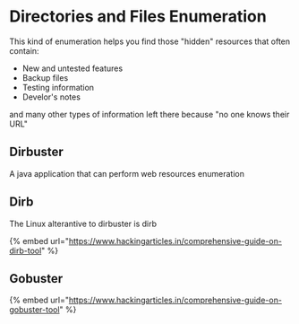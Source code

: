 # Directories and Files Enumeration

This kind of enumeration helps you find those "hidden" resources that often contain:

* New and untested features
* Backup files
* Testing information
* Develor's notes

and many other types of information left there because "no one knows their URL"

## Dirbuster

A java application that can perform web resources enumeration

## Dirb

The Linux alterantive to dirbuster is dirb

{% embed url="https://www.hackingarticles.in/comprehensive-guide-on-dirb-tool" %}

## Gobuster

{% embed url="https://www.hackingarticles.in/comprehensive-guide-on-gobuster-tool" %}
